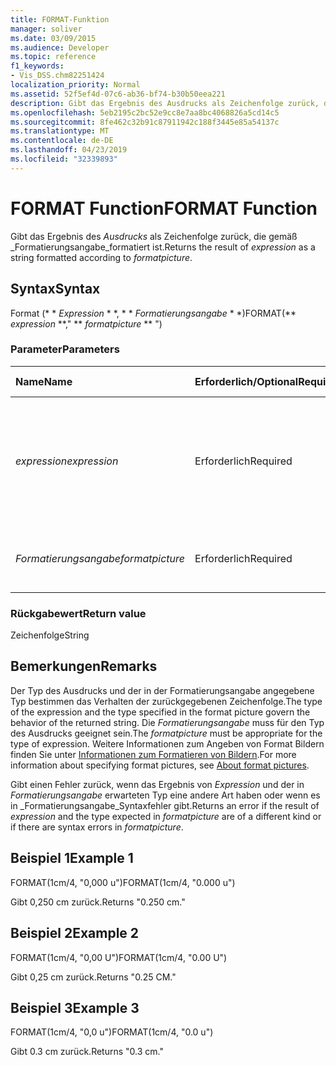 ```yaml
---
title: FORMAT-Funktion
manager: soliver
ms.date: 03/09/2015
ms.audience: Developer
ms.topic: reference
f1_keywords:
- Vis_DSS.chm82251424
localization_priority: Normal
ms.assetid: 52f5ef4d-07c6-ab36-bf74-b30b50eea221
description: Gibt das Ergebnis des Ausdrucks als Zeichenfolge zurück, die gemäß Formatierungsangabe formatiert ist.
ms.openlocfilehash: 5eb2195c2bc52e9cc8e7aa8bc4068826a5cd14c5
ms.sourcegitcommit: 8fe462c32b91c87911942c188f3445e85a54137c
ms.translationtype: MT
ms.contentlocale: de-DE
ms.lasthandoff: 04/23/2019
ms.locfileid: "32339893"
---
```

# <a name="format-function"></a><span data-ttu-id="d1d70-103">FORMAT Function</span><span class="sxs-lookup"><span data-stu-id="d1d70-103">FORMAT Function</span></span>

<span data-ttu-id="d1d70-104">Gibt das Ergebnis des _Ausdrucks_ als Zeichenfolge zurück, die gemäß _Formatierungsangabe_formatiert ist.</span><span class="sxs-lookup"><span data-stu-id="d1d70-104">Returns the result of  _expression_ as a string formatted according to  _formatpicture_.</span></span>
  
## <a name="syntax"></a><span data-ttu-id="d1d70-105">Syntax</span><span class="sxs-lookup"><span data-stu-id="d1d70-105">Syntax</span></span>

<span data-ttu-id="d1d70-106">Format (\* \* *Expression* \* \*, \* \* *Formatierungsangabe* \* \*)</span><span class="sxs-lookup"><span data-stu-id="d1d70-106">FORMAT(\*\* *expression* \*\*," \*\* *formatpicture* \*\* ")</span></span> 
  
### <a name="parameters"></a><span data-ttu-id="d1d70-107">Parameter</span><span class="sxs-lookup"><span data-stu-id="d1d70-107">Parameters</span></span>

|<span data-ttu-id="d1d70-108">**Name**</span><span class="sxs-lookup"><span data-stu-id="d1d70-108">**Name**</span></span>|<span data-ttu-id="d1d70-109">**Erforderlich/Optional**</span><span class="sxs-lookup"><span data-stu-id="d1d70-109">**Required/Optional**</span></span>|<span data-ttu-id="d1d70-110">**Datentyp**</span><span class="sxs-lookup"><span data-stu-id="d1d70-110">**Data Type**</span></span>|<span data-ttu-id="d1d70-111">**Beschreibung**</span><span class="sxs-lookup"><span data-stu-id="d1d70-111">**Description**</span></span>|
|:-----|:-----|:-----|:-----|
| <span data-ttu-id="d1d70-112">_expression_</span><span class="sxs-lookup"><span data-stu-id="d1d70-112">_expression_</span></span> <br/> |<span data-ttu-id="d1d70-113">Erforderlich</span><span class="sxs-lookup"><span data-stu-id="d1d70-113">Required</span></span>  <br/> |<span data-ttu-id="d1d70-114">**String**</span><span class="sxs-lookup"><span data-stu-id="d1d70-114">**String**</span></span> <br/> |<span data-ttu-id="d1d70-115">Eine Kombination aus Konstanten, Operatoren, Funktionen und Bezügen auf ShapeSheet-Zellen, die einen Wert ergeben.</span><span class="sxs-lookup"><span data-stu-id="d1d70-115">A combination of constants, operators, functions, and references to ShapeSheet cells that results in a value.</span></span>  <br/> |
| <span data-ttu-id="d1d70-116">_Formatierungsangabe_</span><span class="sxs-lookup"><span data-stu-id="d1d70-116">_formatpicture_</span></span> <br/> |<span data-ttu-id="d1d70-117">Erforderlich</span><span class="sxs-lookup"><span data-stu-id="d1d70-117">Required</span></span>  <br/> |<span data-ttu-id="d1d70-118">**String**</span><span class="sxs-lookup"><span data-stu-id="d1d70-118">**String**</span></span> <br/> |<span data-ttu-id="d1d70-119">Die Formatierungsangabe zum Formatieren der Zeichenfolge.</span><span class="sxs-lookup"><span data-stu-id="d1d70-119">The format picture used to fomat the string.</span></span>  <br/> |
   
### <a name="return-value"></a><span data-ttu-id="d1d70-120">Rückgabewert</span><span class="sxs-lookup"><span data-stu-id="d1d70-120">Return value</span></span>

<span data-ttu-id="d1d70-121">Zeichenfolge</span><span class="sxs-lookup"><span data-stu-id="d1d70-121">String</span></span>
  
## <a name="remarks"></a><span data-ttu-id="d1d70-122">Bemerkungen</span><span class="sxs-lookup"><span data-stu-id="d1d70-122">Remarks</span></span>

<span data-ttu-id="d1d70-123">Der Typ des Ausdrucks und der in der Formatierungsangabe angegebene Typ bestimmen das Verhalten der zurückgegebenen Zeichenfolge.</span><span class="sxs-lookup"><span data-stu-id="d1d70-123">The type of the expression and the type specified in the format picture govern the behavior of the returned string.</span></span> <span data-ttu-id="d1d70-124">Die _Formatierungsangabe_ muss für den Typ des Ausdrucks geeignet sein.</span><span class="sxs-lookup"><span data-stu-id="d1d70-124">The  _formatpicture_ must be appropriate for the type of expression.</span></span> <span data-ttu-id="d1d70-125">Weitere Informationen zum Angeben von Format Bildern finden Sie unter [Informationen zum Formatieren von Bildern](about-format-pictures.md).</span><span class="sxs-lookup"><span data-stu-id="d1d70-125">For more information about specifying format pictures, see [About format pictures](about-format-pictures.md).</span></span>
  
<span data-ttu-id="d1d70-126">Gibt einen Fehler zurück, wenn das Ergebnis von _Expression_ und der in _Formatierungsangabe_ erwarteten Typ eine andere Art haben oder wenn es in _Formatierungsangabe_Syntaxfehler gibt.</span><span class="sxs-lookup"><span data-stu-id="d1d70-126">Returns an error if the result of  _expression_ and the type expected in  _formatpicture_ are of a different kind or if there are syntax errors in  _formatpicture_.</span></span>
  
## <a name="example-1"></a><span data-ttu-id="d1d70-127">Beispiel 1</span><span class="sxs-lookup"><span data-stu-id="d1d70-127">Example 1</span></span>

<span data-ttu-id="d1d70-128">FORMAT(1cm/4, "0,000 u")</span><span class="sxs-lookup"><span data-stu-id="d1d70-128">FORMAT(1cm/4, "0.000 u")</span></span>
  
<span data-ttu-id="d1d70-129">Gibt 0,250 cm zurück.</span><span class="sxs-lookup"><span data-stu-id="d1d70-129">Returns "0.250 cm."</span></span>
  
## <a name="example-2"></a><span data-ttu-id="d1d70-130">Beispiel 2</span><span class="sxs-lookup"><span data-stu-id="d1d70-130">Example 2</span></span>

<span data-ttu-id="d1d70-131">FORMAT(1cm/4, "0,00 U")</span><span class="sxs-lookup"><span data-stu-id="d1d70-131">FORMAT(1cm/4, "0.00 U")</span></span>
  
<span data-ttu-id="d1d70-132">Gibt 0,25 cm zurück.</span><span class="sxs-lookup"><span data-stu-id="d1d70-132">Returns "0.25 CM."</span></span>
  
## <a name="example-3"></a><span data-ttu-id="d1d70-133">Beispiel 3</span><span class="sxs-lookup"><span data-stu-id="d1d70-133">Example 3</span></span>

<span data-ttu-id="d1d70-134">FORMAT(1cm/4, "0,0 u")</span><span class="sxs-lookup"><span data-stu-id="d1d70-134">FORMAT(1cm/4, "0.0 u")</span></span>
  
<span data-ttu-id="d1d70-135">Gibt 0.3 cm zurück.</span><span class="sxs-lookup"><span data-stu-id="d1d70-135">Returns "0.3 cm."</span></span>
  

